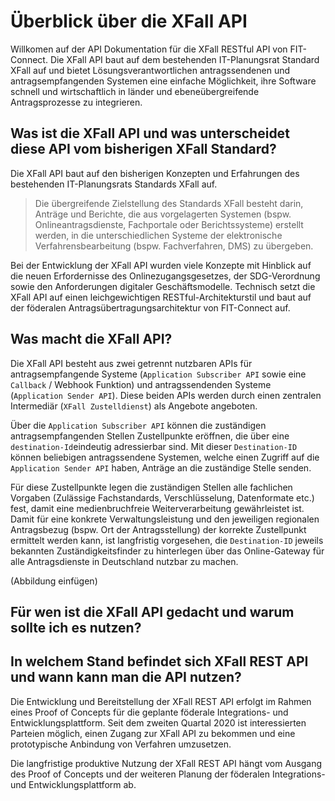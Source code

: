 # Überblick über die XFall API

Willkomen auf der API Dokumentation für die XFall RESTful API von FIT-Connect. Die XFall API baut auf dem bestehenden IT-Planungsrat Standard XFall auf und bietet Lösungsverantwortlichen antragssendenen und antragsempfangenden Systemen eine einfache Möglichkeit, ihre Software schnell und wirtschaftlich in länder und ebeneübergreifende Antragsprozesse zu integrieren.

## Was ist die XFall API und was unterscheidet diese API vom bisherigen XFall Standard?

Die XFall API baut auf den bisherigen Konzepten und Erfahrungen des bestehenden IT-Planungsrats Standards XFall auf. 

> Die übergreifende Zielstellung des Standards XFall besteht darin, Anträge und Berichte, die aus vorgelagerten Systemen (bspw. Onlineantragsdienste, Fachportale oder Berichtssysteme) erstellt werden, in die unterschiedlichen Systeme der elektronische Verfahrensbearbeitung (bspw. Fachverfahren, DMS) zu übergeben. 

Bei der Entwicklung der XFall API wurden viele Konzepte mit Hinblick auf die neuen Erfordernisse des Onlinezugangsgesetzes, der SDG-Verordnung sowie den Anforderungen digitaler Geschäftsmodelle. Technisch setzt die XFall API auf einen leichgewichtigen RESTful-Architekturstil und baut auf der föderalen Antragsübertragungsarchitektur von FIT-Connect auf.

## Was macht die XFall API?

Die XFall API besteht aus zwei getrennt nutzbaren APIs für antragsempfangende Systeme (`Application Subscriber API` sowie eine `Callback` / Webhook Funktion) und antragssendenden Systeme (`Application Sender API`). Diese beiden APIs werden durch einen zentralen Intermediär (`XFall Zustelldienst`) als Angebote angeboten.

Über die `Application Subscriber API` können die zuständigen antragsempfangenden Stellen Zustellpunkte eröffnen, die über eine `destination-Id`eindeutig adressierbar sind. Mit dieser `Destination-ID` können beliebigen antragssendene Systemen, welche einen Zugriff auf die `Application Sender API` haben, Anträge an die zuständige Stelle senden.

Für diese Zustellpunkte legen die zuständigen Stellen alle fachlichen Vorgaben (Zulässige Fachstandards, Verschlüsselung, Datenformate etc.) fest, damit eine medienbruchfreie Weiterverarbeitung gewährleistet ist. Damit für eine konkrete Verwaltungsleistung und den jeweiligen regionalen Antragsbezug (bspw. Ort der Antragsstellung) der korrekte Zustellpunkt ermittelt werden kann, ist langfristig vorgesehen, die `Destination-ID` jeweils bekannten Zuständigkeitsfinder zu hinterlegen über das Online-Gateway für alle Antragsdienste in Deutschland nutzbar zu machen.

(Abbildung einfügen)

## Für wen ist die XFall API gedacht und warum sollte ich es nutzen?



## In welchem Stand befindet sich XFall REST API und wann kann man die API nutzen?

Die Entwicklung und Bereitstellung der XFall REST API erfolgt im Rahmen eines Proof of Concepts für die geplante föderale Integrations- und Entwicklungsplattform. Seit dem zweiten Quartal 2020 ist interessierten Parteien möglich, einen Zugang zur XFall API zu bekommen und eine prototypische Anbindung von Verfahren umzusetzen.

Die langfristige produktive Nutzung der XFall REST API hängt vom Ausgang des Proof of Concepts und der weiteren Planung der föderalen Integrations- und Entwicklungsplattform ab. 